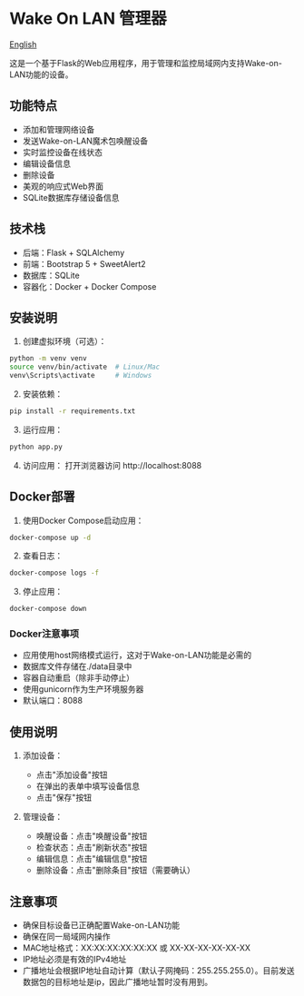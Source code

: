 # Wake On LAN 管理器
[English](README.md)

这是一个基于Flask的Web应用程序，用于管理和监控局域网内支持Wake-on-LAN功能的设备。

## 功能特点

- 添加和管理网络设备
- 发送Wake-on-LAN魔术包唤醒设备
- 实时监控设备在线状态
- 编辑设备信息
- 删除设备
- 美观的响应式Web界面
- SQLite数据库存储设备信息

## 技术栈

- 后端：Flask + SQLAlchemy
- 前端：Bootstrap 5 + SweetAlert2
- 数据库：SQLite
- 容器化：Docker + Docker Compose

## 安装说明

1. 创建虚拟环境（可选）：
```bash
python -m venv venv
source venv/bin/activate  # Linux/Mac
venv\Scripts\activate     # Windows
```

2. 安装依赖：
```bash
pip install -r requirements.txt
```

3. 运行应用：
```bash
python app.py
```

4. 访问应用：
打开浏览器访问 http://localhost:8088

## Docker部署

1. 使用Docker Compose启动应用：
```bash
docker-compose up -d
```

2. 查看日志：
```bash
docker-compose logs -f
```

3. 停止应用：
```bash
docker-compose down
```

### Docker注意事项

- 应用使用host网络模式运行，这对于Wake-on-LAN功能是必需的
- 数据库文件存储在./data目录中
- 容器自动重启（除非手动停止）
- 使用gunicorn作为生产环境服务器
- 默认端口：8088

## 使用说明

1. 添加设备：
   - 点击"添加设备"按钮
   - 在弹出的表单中填写设备信息
   - 点击"保存"按钮

2. 管理设备：
   - 唤醒设备：点击"唤醒设备"按钮
   - 检查状态：点击"刷新状态"按钮
   - 编辑信息：点击"编辑信息"按钮
   - 删除设备：点击"删除条目"按钮（需要确认）

## 注意事项

- 确保目标设备已正确配置Wake-on-LAN功能
- 确保在同一局域网内操作
- MAC地址格式：XX:XX:XX:XX:XX:XX 或 XX-XX-XX-XX-XX-XX
- IP地址必须是有效的IPv4地址
- 广播地址会根据IP地址自动计算（默认子网掩码：255.255.255.0）。目前发送数据包的目标地址是ip，因此广播地址暂时没有用到。

